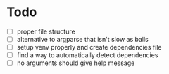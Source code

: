 # Todo

- [ ] proper file structure
- [ ] alternative to argparse that isn't slow as balls
- [ ] setup venv properly and create dependencies file
- [ ] find a way to automatically detect dependencies
- [ ] no arguments should give help message
